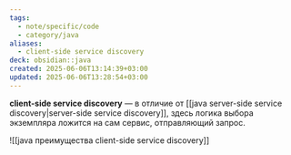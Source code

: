 ```yaml
---
tags:
  - note/specific/code
  - category/java
aliases:
  - client-side service discovery
deck: obsidian::java
created: 2025-06-06T13:14:39+03:00
updated: 2025-06-06T13:28:54+03:00
---
```


**client-side service discovery**
—
в отличие от [[java server-side service discovery|server-side service discovery]], здесь логика выбора экземпляра ложится на сам сервис, отправляющий запрос.

![[java преимущества client-side service discovery]]
